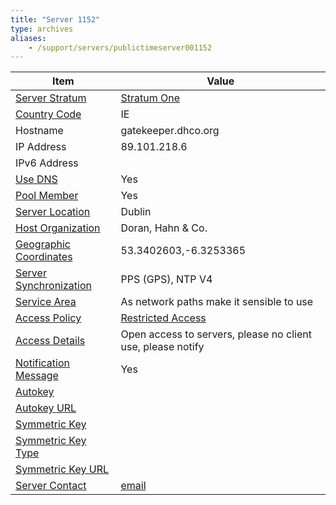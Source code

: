 ```yaml
---
title: "Server 1152"
type: archives
aliases:
    - /support/servers/publictimeserver001152
---
```


| Item | Value |
| ----- | ----- |
| [Server Stratum](/support/servers/serverstratum) | [Stratum One](/support/servers/stratumonetimeservers) |
| [Country Code](/support/servers/countrycode) | IE |
| Hostname |  gatekeeper.dhco.org |
| IP Address |  89.101.218.6 |
| IPv6 Address | |
| [Use DNS](/support/servers/usedns) | Yes |
| [Pool Member](/support/servers/poolmember) | Yes |
| [Server Location](/support/servers/serverlocation) | Dublin |
| [Host Organization](/support/servers/hostorganization) |  Doran, Hahn & Co. |
| [ Geographic Coordinates](/support/servers/geographiccoordinates) |  53.3402603,-6.3253365 |
| [Server Synchronization](/support/servers/serversynchronization) |  PPS (GPS), NTP V4  |
| [Service Area](/support/servers/servicearea) |  As network paths make it sensible to use  |
| [Access Policy](/support/servers/accesspolicy) | [Restricted Access](/support/servers/restrictedaccess) |
| [Access Details](/support/servers/accessdetails) |  Open access to servers, please no client use, please notify  |
| [Notification Message](/support/servers/notificationmessage) | Yes |
| [Autokey](/support/servers/autokey) |  |
| [Autokey URL](/support/servers/autokeyurl) | |
| [Symmetric Key](/support/servers/symmetrickey) |  |
| [Symmetric Key Type](/support/servers/symmetrickeytype) | |
| [Symmetric Key URL](/support/servers/symmetrickeyurl) | |
| [Server Contact](/support/servers/servercontact) | [email](mailto:ron.hahn@dhco.org) |